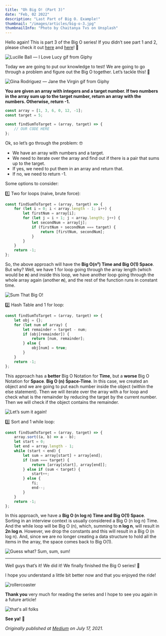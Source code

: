 ```yaml
---
title: "Oh Big O! (Part 3)"
date: "Feb, 02 2022"
description: "Last Part of Big O. Example!"
thumbnail: "/images/articles/big-o-3.jpg"
thumbnailInfo: "Photo by Chaitanya Tvs on Unsplash"
---
```


Hello again! This is part 3 of the Big O series! If you didn’t see part 1 and 2, please check it out [here](big-o-1) and [here](big-o-2)! 👀

![Lucille Ball — I Love Lucy gif from Giphy](https://media.giphy.com/media/uQ1IhcydV7k64/giphy.gif)

Today we are going to put our knowledge to test! We are going to go through a problem and figure out the Big O together. Let’s tackle this! 💪

![Gina Rodriguez — Jane the Virgin gif from Giphy](https://media.giphy.com/media/MEySLGjxQak0w/giphy.gif)

**You are given an array with integers and a target number. If two numbers in the array sum up to the target number, return an array with the numbers. Otherwise, return -1.**

```javascript
const array = [1, 3, 6, 0, 12, -1];
const target = 5;

const findSumToTarget = (array, target) => {
	// OUR CODE HERE
};
```

Ok, so let’s go through the problem: 🤓

-   We have an array with numbers and a target.
-   We need to iterate over the array and find out if there is a pair that sums up to the target.
-   If yes, we need to put them in an array and return that.
-   If no, we need to return -1.

Some options to consider:

1️⃣ Two for loops (naive, brute force):

```javascript
const findSumToTarget = (array, target) => {
	for (let i = 0; i < array.length - 1; i++) {
		let firstNum = array[i];
		for (let j = i + 1; j < array.length; j++) {
			let secondNum = array[j];
			if (firstNum + secondNum === target) {
				return [firstNum, secondNum];
			}
		}
	}
	return -1;
};
```

So, the above approach will have the **Big O(n²) Time and Big O(1) Space**. But why? Well, we have 1 for loop going through the array length (which would be **n**) and inside this loop, we have another loop going through the whole array again (another **n**), and the rest of the function runs in constant time.

![Sum That Big O!](/images/articles/big-o-sum.jpeg)

2️⃣ Hash Table and 1 for loop:

```javascript
const findSumToTarget = (array, target) => {
	let obj = {};
	for (let num of array) {
		let remainder = target - num;
		if (obj[remainder]) {
			return [num, remainder];
		} else {
			obj[num] = true;
		}
	}
	return -1;
};
```

This approach has a **better** Big O Notation for **Time**, but a **worse** Big O Notation for **Space**. **Big O (n) Space-Time**. In this case, we created an object and we are going to put each number inside the object (within the else statement). Then we will iterate over the array with a for loop and check what is the remainder by reducing the target by the current number. Then we will check if the object contains the remainder.

![Let’s sum it again!](/images/articles/big-o-sum-2.jpeg)

3️⃣ Sort and 1 while loop:

```javascript
const findSumToTarget = (array, target) => {
	array.sort((a, b) => a - b);
	let start = 0;
	let end = array.length - 1;
	while (start < end) {
		let sum = array[start] + array[end];
		if (sum === target) {
			return [array[start], array[end]];
		} else if (sum < target) {
			start++;
		} else {
			fi;
			end--;
		}
	}
	return -1;
};
```

In this approach, we have a **Big O (n log n) Time and Big O(1) Space**. Sorting in an interview context is usually considered a Big O (n log n) Time. And the while loop will be Big O (n), which, summing to **n log n**, will result in **2n log n**. However, we drop the constants and this will result in a Big O (n log n). And, since we are no longer creating a data structure to hold all the items in the array, the space comes back to Big O(1).

![Guess what? Sum, sum, sum!](/images/articles/big-o-sum-3.jpeg)

---

Well guys that’s it! We did it! We finally finished the Big O series! 🥳

I hope you understand a little bit better now and that you enjoyed the ride!

![rollercoaster](https://media.giphy.com/media/3WGj7sNEnOgvu/giphy-downsized-large.gif)

**Thank you** very much for reading the series and I hope to see you again in a future article!

![that's all folks](https://media.giphy.com/media/l4pTjOu0NsrLApt0Q/giphy.gif)

**See ya!** 👋

_Originally published at [Medium](https://medium.com/analytics-vidhya/oh-big-o-part-3-5e3ccee2097) on July 17, 2021._
